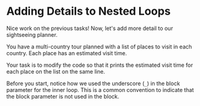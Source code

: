 # Adding Details to Nested Loops

Nice work on the previous tasks! Now, let's add more detail to our sightseeing planner.

You have a multi-country tour planned with a list of places to visit in each country. Each place has an estimated visit time.

Your task is to modify the code so that it prints the estimated visit time for each place on the list on the same line.

Before you start, notice how we used the underscore (`_`) in the block parameter for the inner loop. This is a common convention to indicate that the block parameter is not used in the block.